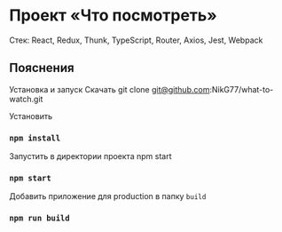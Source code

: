 # Проект «Что посмотреть» 
Стек: React, Redux, Thunk, TypeScript, Router, Axios, Jest, Webpack



## Пояснения

Установка и запуск
Скачать
git clone git@github.com:NikG77/what-to-watch.git

Установить
### `npm install`

Запустить в директории проекта
npm start
### `npm start`

Добавить приложение для production в папку `build`
### `npm run build`
